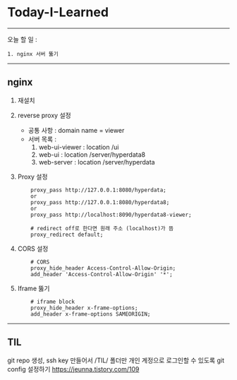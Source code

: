 # Today-I-Learned

***

오늘 할 일 :

    1. nginx 서버 뚫기

***

## nginx

1. 재설치

2. reverse proxy 설정
   - 공통 사항 : domain name = viewer
   - 서버 목록 :
     1. web-ui-viewer : location /ui
     2. web-ui : location /server/hyperdata8
     3. web-server : location /server/hyperdata


3. Proxy 설정
    ```
        proxy_pass http://127.0.0.1:8080/hyperdata;
        or 
        proxy_pass http://127.0.0.1:8080/hyperdata8;
        or
        proxy_pass http://localhost:8090/hyperdata8-viewer;

        # redirect off로 한다면 원래 주소 (localhost)가 뜸
        proxy_redirect default;
    ```

4. CORS 설정
    ```
        # CORS
        proxy_hide_header Access-Control-Allow-Origin;
        add_header 'Access-Control-Allow-Origin' '*';
    ```

5. Iframe 뚫기
    ```
        # iframe block
        proxy_hide_header x-frame-options;
        add_header x-frame-options SAMEORIGIN;
    ```

***

## TIL
git repo 생성, ssh key 만들어서 /TIL/ 폴더만 개인 계정으로 로그인할 수 있도록 git config 설정하기
https://jeunna.tistory.com/109